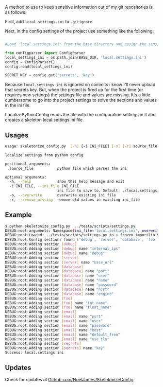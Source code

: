 A method to use to keep sensitive information out of my git repositories is as follows:

First, add `local.settings.ini` to `.gitignore`

Next, in the config settings of the project use something like the following. 

```python

#Load 'local.settings.ini' from the base directory and assign the sensitive information to config values.

from configparser import ConfigParser
local_settings_ini = os.path.join(BASE_DIR, 'local.settings.ini')
config = ConfigParser()
config.read(local_settings_ini)

SECRET_KEY = config.get('secrets', 'key')

``` 

Because `local.settings.ini` is ignored on commits i know I'll never upload that secrets key. But, when the project is fired up for the first time (or requires new settings) the settings file and values are missing. It's a little cumbersome to go into the project settings to solve the sections and values in the ini file. 


LocalizePythonConfig reads the file with the configuration settings in it and creates a skeleton local.settings.ini file.


## Usages
```bash
usage: skeletonize_config.py  [-h] [-i INI_FILE] [-o] [-r] source_file

localize settings from python config

positional arguments:
  source_file           python file which parses the ini

optional arguments:
  -h, --help            show this help message and exit
  -i INI_FILE, --ini_file INI_FILE
                        ini file to save to. Default: ./local.settings.ini
  -o, --overwrite       overwrite existing ini_file
  -r, --remove_missing  remove old values in existing ini_file

```

## Example

```bash
$ python skeletonize_config.py  ../tests/scripts/settings.py 
DEBUG:root:arguments: Namespace(ini_file='local.settings.ini', overwrite=False, remove_missing=False, source_file='../tests/scripts/settings.py')
DEBUG:root:Loaded: ../tests/scripts/settings.py to <_frozen_importlib.SourceFileLoader object at 0x101220710>
DEBUG:root:Config sections found ['debug', 'server', 'database', 'foo', 'email', 'secrets']
DEBUG:root:Adding section [debug]
DEBUG:root:Adding section [debug] name "internal_ips"
DEBUG:root:Adding section [debug] name "debug"
DEBUG:root:Adding section [server]
DEBUG:root:Adding section [server] name "base_url"
DEBUG:root:Adding section [database]
DEBUG:root:Adding section [database] name "port"
DEBUG:root:Adding section [database] name "user"
DEBUG:root:Adding section [database] name "name"
DEBUG:root:Adding section [database] name "password"
DEBUG:root:Adding section [database] name "host"
DEBUG:root:Adding section [database] name "engine"
DEBUG:root:Adding section [foo]
DEBUG:root:Adding section [foo] name "int_name"
DEBUG:root:Adding section [foo] name "float_name"
DEBUG:root:Adding section [email]
DEBUG:root:Adding section [email] name "port"
DEBUG:root:Adding section [email] name "user"
DEBUG:root:Adding section [email] name "password"
DEBUG:root:Adding section [email] name "host"
DEBUG:root:Adding section [email] name "default_from"
DEBUG:root:Adding section [email] name "use_tls"
DEBUG:root:Adding section [secrets]
DEBUG:root:Adding section [secrets] name "key"
Success: local.settings.ini

```

## Updates

Check for updates at [Github.com/NoelJames/SkeletonizeConfig](https://github.com/NoelJames/SkeletonizeConfig)

